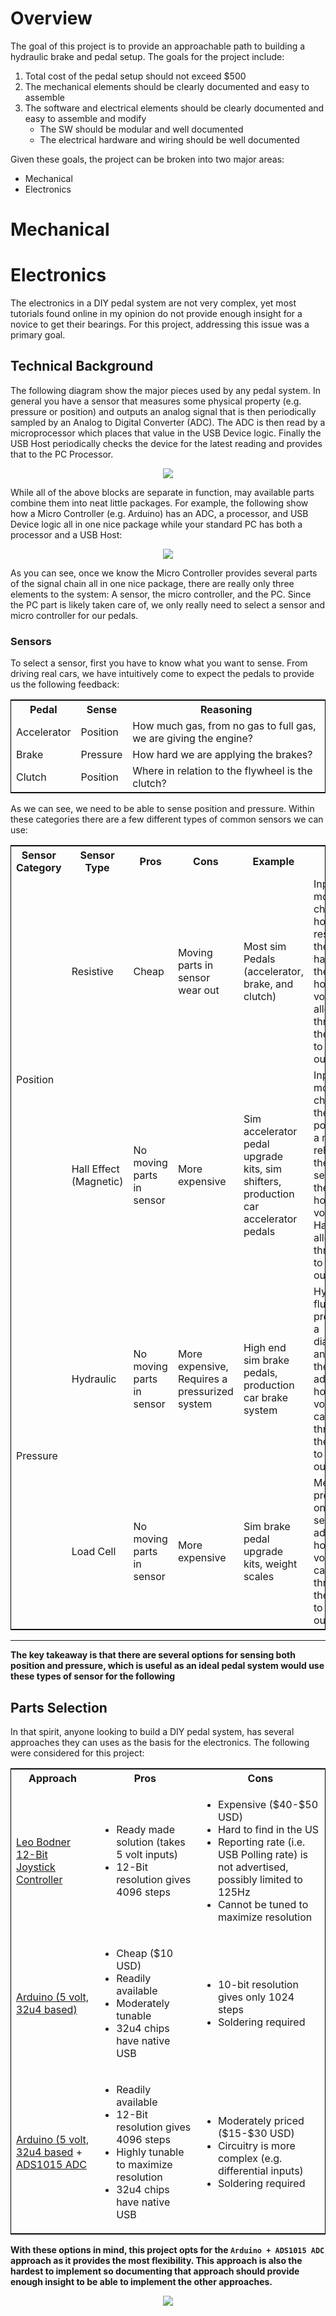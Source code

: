 # Overview
The goal of this project is to provide an approachable path to building a hydraulic brake and pedal setup. The goals for the project include:

1. Total cost of the pedal setup should not exceed $500
2. The mechanical elements should be clearly documented and easy to assemble
3. The software and electrical elements should be clearly documented and easy to assemble and modify
    - The SW should be modular and well documented
    - The electrical hardware and wiring should be well documented

Given these goals, the project can be broken into two major areas:
* Mechanical
* Electronics

# Mechanical

# Electronics
The electronics in a DIY pedal system are not very complex, yet most tutorials found online in my opinion do not provide enough insight for a novice to get their bearings. For this project, addressing this issue was a primary goal.

## Technical Background
The following diagram show the major pieces used by any pedal system. In general you have a sensor that measures some physical property (e.g. pressure or position) and outputs an analog signal that is then periodically sampled by an Analog to Digital Converter (ADC). The ADC is then read by a microprocessor which places that value in the USB Device logic. Finally the USB Host periodically checks the device for the latest reading and provides that to the PC Processor.

<p hidden>
```mermaid
graph LR
    Sensor -- 5V Analog Signal --> ADC["Analog to Digital Converter (ADC)"]
    ADC --> micro["Micro Processor"] --> device["USB Device"]
    device -- USB Cable --> host["USB Host"] --> pc["Processor"]
```
</p>

<div style="text-align:center"><img src="https://mermaid.ink/svg/eyJjb2RlIjoiZ3JhcGggTFJcbiAgICBTZW5zb3IgLS0gNVYgQW5hbG9nIFNpZ25hbCAtLT4gQURDW1wiQW5hbG9nIHRvIERpZ2l0YWwgQ29udmVydGVyIChBREMpXCJdXG4gICAgQURDIC0tPiBtaWNyb1tcIk1pY3JvIFByb2Nlc3NvclwiXSAtLT4gZGV2aWNlW1wiVVNCIERldmljZVwiXVxuICAgIGRldmljZSAtLSBVU0IgQ2FibGUgLS0-IGhvc3RbXCJVU0IgSG9zdFwiXSAtLT4gcGNbXCJQcm9jZXNzb3JcIl0iLCJtZXJtYWlkIjp7InRoZW1lIjoiZGVmYXVsdCJ9LCJ1cGRhdGVFZGl0b3IiOmZhbHNlfQ"/></div>

While all of the above blocks are separate in function, may available parts combine them into neat little packages. For example, the following show how a Micro Controller (e.g. Arduino) has an ADC, a processor, and USB Device logic all in one nice package while your standard PC has both a processor and a USB Host:

<p hidden>
```mermaid
graph LR
    Sensor -- 5V Analog Signal --> ADC["Internal ADC"]
    subgraph Micro Controller
    ADC --> micro["Micro Processor"] --> device["USB Device"] 
    end
    subgraph PC
    device -- USB Cable --> host["USB Host"] --> pc["Processor"]
    end
```
</p>

<div style="text-align:center"><img src="https://mermaid.ink/svg/eyJjb2RlIjoiZ3JhcGggTFJcbiAgICBTZW5zb3IgLS0gNVYgQW5hbG9nIFNpZ25hbCAtLT4gQURDW1wiSW50ZXJuYWwgQURDXCJdXG4gICAgc3ViZ3JhcGggTWljcm8gQ29udHJvbGxlclxuICAgIEFEQyAtLT4gbWljcm9bXCJNaWNybyBQcm9jZXNzb3JcIl0gLS0-IGRldmljZVtcIlVTQiBEZXZpY2VcIl0gXG4gICAgZW5kXG4gICAgc3ViZ3JhcGggUENcbiAgICBkZXZpY2UgLS0gVVNCIENhYmxlIC0tPiBob3N0W1wiVVNCIEhvc3RcIl0gLS0-IHBjW1wiUHJvY2Vzc29yXCJdXG4gICAgZW5kIiwibWVybWFpZCI6eyJ0aGVtZSI6ImRlZmF1bHQifSwidXBkYXRlRWRpdG9yIjpmYWxzZX0"/></div>

As you can see, once we know the Micro Controller provides several parts of the signal chain all in one nice package, there are really only three elements to the system: A sensor, the micro controller, and the PC. Since the PC part is likely taken care of, we only really need to select a sensor and micro controller for our pedals.

### Sensors
To select a sensor, first you have to know what you want to sense. From driving real cars, we have intuitively come to expect the pedals to provide us the following feedback:
<table style="border:1px solid black;margin-left:auto;margin-right:auto;">
  <tr>
    <th>Pedal</th>
    <th>Sense</th>
    <th>Reasoning</th>
  </tr>
  <tr>
    <td>Accelerator</td>
    <td>Position</td>
    <td>How much gas, from no gas to full gas, we are giving the engine?</td>
  </tr>
  <tr>
    <td>Brake</td>
    <td>Pressure</td>
    <td>How hard we are applying the brakes?</td>
  </tr>
  <tr>
    <td>Clutch</td>
    <td>Position</td>
    <td>Where in relation to the flywheel is the clutch?</td>
  </tr>
</table>

As we can see, we need to be able to sense position and pressure. Within these categories there are a few different types of common sensors we can use:

<table style="border:1px solid black;margin-left:auto;margin-right:auto;">
  <tr>
    <th>Sensor Category</th>
    <th>Sensor Type</th>
    <th>Pros</th>
    <th>Cons</th>
    <th>Example</th>
    <th>How it Works</th>
  </tr>
  <tr>
    <td rowspan="2">Position</td>
    <td>Resistive</td>
    <td>Cheap</td>
    <td>Moving parts in sensor wear out</td>
    <td>Most sim Pedals (accelerator, brake, and clutch)</td>
    <td>Input movement changes how much resistance the sensor has and therefore how much voltage is allow through the sensor to the output</td>
  </tr>
  <tr>
    <td>Hall Effect (Magnetic)</td>
    <td>No moving parts in sensor</td>
    <td>More expensive</td>
    <td>Sim accelerator pedal upgrade kits, sim shifters, production car accelerator pedals</td>
    <td>Input movement changes the position of a magnet relative to the Hall sensor and therefore how much voltage the Hall sensor allows through it to the output.</td>
  </tr>
  <tr>
    <td rowspan="2">Pressure</td>
    <td>Hydraulic</td>
    <td>No moving parts in sensor</td>
    <td>More expensive, Requires a pressurized system</td>
    <td>High end sim brake pedals, production car brake system</td>
    <td>Hydraulic fluid presses on a diaphragm and therefore adjusts how much voltage can flow through the sensor to the output</td>
  </tr>
  <tr>
    <td>Load Cell</td>
    <td>No moving parts in sensor</td>
    <td>More expensive</td>
    <td>Sim brake pedal upgrade kits, weight scales</td>
    <td>Mechanical pressure on the sensor adjusts how much voltage can flow through the sensor to the output</td>
  </tr>
</table>

***

**The key takeaway is that there are several options for sensing both position and pressure, which is useful as an ideal pedal system would use these types of sensor for the following**



## Parts Selection
In that spirit, anyone looking to build a DIY pedal system, has several approaches they can uses as the basis for the electronics. The following were considered for this project:
<table style="border:1px solid black;margin-left:auto;margin-right:auto;">
  <tr>
    <th>Approach</th>
    <th>Pros</th>
    <th>Cons</th>
  </tr>
  <tr>
    <td><a href="https://www.leobodnar.com/shop/index.php?main_page=product_info&products_id=204">Leo Bodner 12-Bit Joystick Controller</a></td>
    <td><ul><li>Ready made solution (takes 5 volt inputs)</li><li>12-Bit resolution gives 4096 steps</li></ul></td>
    <td><ul><li>Expensive ($40-$50 USD)</li><li>Hard to find in the US</li><li>Reporting rate (i.e. USB Polling rate) is not advertised, possibly limited to 125Hz</li><li>Cannot be tuned to maximize resolution </li></ul></td>
  </tr>
  <tr>
    <td><a href="https://www.adafruit.com/product/3677">Arduino (5 volt, 32u4 based)</a></td>
    <td><ul><li>Cheap ($10 USD)</li><li>Readily available</li><li>Moderately tunable</li><li>32u4 chips have native USB</li></ul></td>
    <td><ul><li>10-bit resolution gives only 1024 steps</li><li>Soldering required</li></ul></td>
  </tr>
  <tr>
    <td><a href="https://www.adafruit.com/product/3677">Arduino (5 volt, 32u4 based</a> + <a href="https://www.adafruit.com/product/1083">ADS1015 ADC</a></td>
    <td><ul><li>Readily available</li><li>12-Bit resolution gives 4096 steps</li><li>Highly tunable to maximize resolution</li><li>32u4 chips have native USB</li></ul></td>
    <td><ul><li>Moderately priced ($15-$30 USD)</li><li>Circuitry is more complex (e.g. differential inputs)</li><li>Soldering required</li></ul></td>
  </tr>
</table>

**With these options in mind, this project opts for the `Arduino + ADS1015 ADC` approach as it provides the most flexibility. This approach is also the hardest to implement so documenting that approach should provide enough insight to be able to implement the other approaches.**






<p hidden>
```mermaid
graph LR
    brakes["Brake Pressure Sensor"] -- 5V Analog Signal --> ADC1["ADS1015 ADC"]
    throttle["Throttle Position Sensor"] -- 5V Analog Signal --> ADC2["ADS1015 ADC"]
    clutch["Clutch Position Sensor"] -- 5V Analog Signal --> ADC2["ADS1015 ADC"]
    subgraph 32u4 Micro Controller
    internal-ADC["Internal ADC"] --> micro["Micro Processor"] --> device["USB Device"]
    end
    ADC1 -- I2C --> I2C{{I2C Bus}}
    ADC2 -- I2C --> I2C
    I2C --> micro
    subgraph PC
    device -- USB Cable --> host["USB Host"] --> pc["Processor"]
    end
```
</p>

<div style="text-align:center"><img src="https://mermaid.ink/svg/eyJjb2RlIjoiZ3JhcGggTFJcbiAgICBicmFrZXNbXCJCcmFrZSBQcmVzc3VyZSBTZW5zb3JcIl0gLS0gNVYgQW5hbG9nIFNpZ25hbCAtLT4gQURDMVtcIkFEUzEwMTUgQURDXCJdXG4gICAgdGhyb3R0bGVbXCJUaHJvdHRsZSBQb3NpdGlvbiBTZW5zb3JcIl0gLS0gNVYgQW5hbG9nIFNpZ25hbCAtLT4gQURDMltcIkFEUzEwMTUgQURDXCJdXG4gICAgY2x1dGNoW1wiQ2x1dGNoIFBvc2l0aW9uIFNlbnNvclwiXSAtLSA1ViBBbmFsb2cgU2lnbmFsIC0tPiBBREMyW1wiQURTMTAxNSBBRENcIl1cbiAgICBzdWJncmFwaCAzMnU0IE1pY3JvIENvbnRyb2xsZXJcbiAgICBpbnRlcm5hbC1BRENbXCJJbnRlcm5hbCBBRENcIl0gLS0-IG1pY3JvW1wiTWljcm8gUHJvY2Vzc29yXCJdIC0tPiBkZXZpY2VbXCJVU0IgRGV2aWNlXCJdXG4gICAgZW5kXG4gICAgQURDMSAtLSBJMkMgLS0-IEkyQ3t7STJDIEJ1c319XG4gICAgQURDMiAtLSBJMkMgLS0-IEkyQ1xuICAgIEkyQyAtLT4gbWljcm9cbiAgICBzdWJncmFwaCBQQ1xuICAgIGRldmljZSAtLSBVU0IgQ2FibGUgLS0-IGhvc3RbXCJVU0IgSG9zdFwiXSAtLT4gcGNbXCJQcm9jZXNzb3JcIl1cbiAgICBlbmQiLCJtZXJtYWlkIjp7InRoZW1lIjoiZGVmYXVsdCJ9LCJ1cGRhdGVFZGl0b3IiOmZhbHNlfQ"/></div>